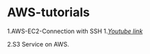 # AWS-tutorials

1.AWS-EC2-Connection with SSH
    1.[*Youtube link*](https://youtu.be/OCzIG7rj7PY)

2.S3 Service on AWS.
